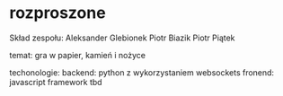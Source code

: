 # rozproszone

Skład zespołu:
Aleksander Glebionek
Piotr Biazik
Piotr Piątek

temat:
gra w papier, kamień i nożyce

techonologie:
backend: python z wykorzystaniem websockets
fronend: javascript framework tbd
